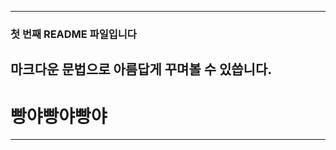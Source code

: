 -------------------------------------------------------
### 첫 번째 README 파일입니다
## 마크다운 문법으로 아름답게 꾸며볼 수 있씁니다.
# 빵야빵야빵야
-------------------------------------------------------
